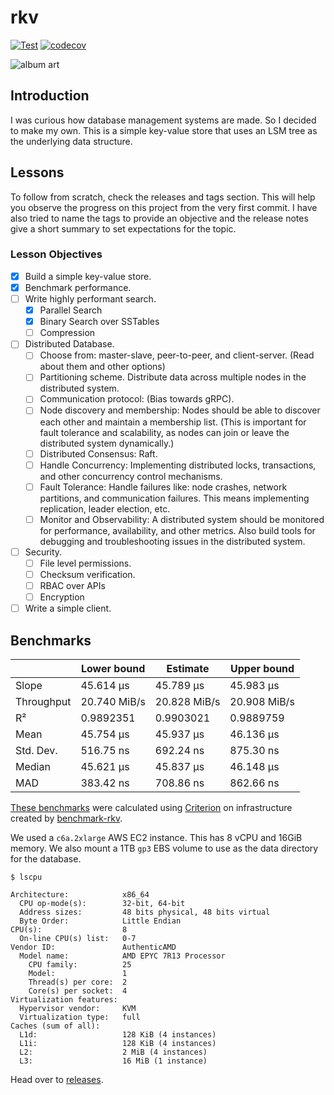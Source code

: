 # rkv

[![Test](https://github.com/ltbringer/rkv/actions/workflows/test.yml/badge.svg)](https://github.com/ltbringer/rkv/actions/workflows/test.yml)
[![codecov](https://codecov.io/gh/ltbringer/rkv/branch/main/graph/badge.svg?token=KMV5N5WM3G)](https://codecov.io/gh/ltbringer/rkv)

![album art](https://codecov.io/gh/ltbringer/rkv/branch/main/graphs/tree.svg?token=KMV5N5WM3G)

## Introduction

I was curious how database management systems are made. So I decided to make my own. This is a simple key-value store that uses an LSM tree as the underlying data structure.

## Lessons

To follow from scratch, check the releases and tags section. This will help you observe the progress on this project from the very first commit. I have also tried to name the tags to provide an objective and the release notes give a short summary to set expectations for the topic.

### Lesson Objectives 

- [x] Build a simple key-value store.
- [x] Benchmark performance.
- [ ] Write highly performant search.
  - [x] Parallel Search
  - [x] Binary Search over SSTables
  - [ ] Compression
- [ ] Distributed Database.
  - [ ] Choose from: master-slave, peer-to-peer, and client-server. (Read about them and other options)
  - [ ] Partitioning scheme. Distribute data across multiple nodes in the distributed system.
  - [ ] Communication protocol: (Bias towards gRPC).
  - [ ] Node discovery and membership: Nodes should be able to discover each other and maintain a membership list. (This is important for fault tolerance and scalability, as nodes can join or leave the distributed system dynamically.)
  - [ ] Distributed Consensus: Raft.
  - [ ] Handle Concurrency: Implementing distributed locks, transactions, and other concurrency control mechanisms.
  - [ ] Fault Tolerance: Handle failures like: node crashes, network partitions, and communication failures. This means implementing replication, leader election, etc.
  - [ ] Monitor and Observability: A distributed system should be monitored for performance, availability, and other metrics. Also build tools for debugging and troubleshooting issues in the distributed system.
- [ ] Security.
  - [ ] File level permissions.
  - [ ] Checksum verification.
  - [ ] RBAC over APIs
  - [ ] Encryption
- [ ] Write a simple client.

## Benchmarks

|             | Lower bound   | Estimate      | Upper bound   |
|-------------|---------------|---------------|---------------|
| Slope       | 45.614 µs     | 45.789 µs     | 45.983 µs     |
| Throughput  | 20.740 MiB/s  | 20.828 MiB/s  | 20.908 MiB/s  |
| R²          | 0.9892351     | 0.9903021     | 0.9889759     |
| Mean        | 45.754 µs     | 45.937 µs     | 46.136 µs     |
| Std. Dev.   | 516.75 ns     | 692.24 ns     | 875.30 ns     |
| Median      | 45.621 µs     | 45.837 µs     | 46.148 µs     |
| MAD         | 383.42 ns     | 708.86 ns     | 862.66 ns     |

[These benchmarks](https://ltbringer.s3.ap-south-1.amazonaws.com/projects/rkv/reports/0.0.6/report/index.html) were calculated using [Criterion](https://github.com/bheisler/criterion.rs) on infrastructure created by [benchmark-rkv](https://github.com/ltbringer/benchmark-rkv).

We used a `c6a.2xlarge` AWS EC2 instance. This has 8 vCPU and 16GiB memory. We also mount a 1TB `gp3` EBS volume to use as the data directory for the database.

```text
$ lscpu

Architecture:            x86_64
  CPU op-mode(s):        32-bit, 64-bit
  Address sizes:         48 bits physical, 48 bits virtual
  Byte Order:            Little Endian
CPU(s):                  8
  On-line CPU(s) list:   0-7
Vendor ID:               AuthenticAMD
  Model name:            AMD EPYC 7R13 Processor
    CPU family:          25
    Model:               1
    Thread(s) per core:  2
    Core(s) per socket:  4
Virtualization features: 
  Hypervisor vendor:     KVM
  Virtualization type:   full
Caches (sum of all):     
  L1d:                   128 KiB (4 instances)
  L1i:                   128 KiB (4 instances)
  L2:                    2 MiB (4 instances)
  L3:                    16 MiB (1 instance)
```

Head over to [releases](https://github.com/ltbringer/rkv/releases).

